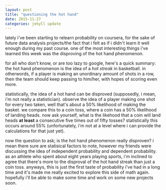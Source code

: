 ```yaml
---
layout: post
title: "questioning the hot hand"
date: 2015-11-27
categories: jekyll update
---
```


lately i've been starting to relearn probability on coursera, for the sake of future data analysis projects/the fact that i felt as if i didn't learn it well enough during my past course. one of the most interesting things i've learned this week was the disproving of the hot hand phenomenon. 

for all who don't know, or are too lazy to google, here's a quick summary: the hot hand phenomenon is the idea of a *hot streak* in basketball. in otherwords, if a player is making an unordinary amount of shots in a row, then the team should keep passing to him/her, with hopes of scoring even more. 

statistically, the idea of a hot hand can be disproved (supposedly, i mean, i'm not really a statistician). observe the idea of a player making one shot for every two taken, well that's about a 50% likelihood of making the basket. we compare this to a coin toss, where a coin has a 50% likelihood of landing heads. now ask yourself, what is the likehood that a coin will land heads __at least__ a consecutive five times out of fifty tosses? statistically this occurs around 55% (unfortunately, i'm not at a level where i can provide the calculations for that just yet).

now the question to ask; is the hot hand phenomenon really disproven? i mean there sure are statisical factors to note, however my friends were discussing the idea of independent probability and dependent probability. as an athlete who spent about eight years playing sports, i'm inclined to agree that there's more to the disproval of the hot hand streak than just a coin toss. anyways, this is just the first taste of probability i've had in a long time and it's made me really excited to explore this side of math again. hopefully i'll be able to make some time and work on some new projects soon.  
